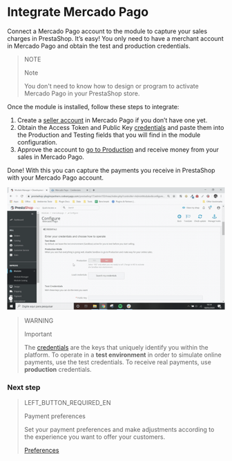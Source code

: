 # Integrate Mercado Pago

Connect a Mercado Pago account to the module to capture your sales charges in PrestaShop. It’s easy! You only need to have a merchant account in Mercado Pago and obtain the test and production credentials.

> NOTE
>
> Note
>
> You don't need to know how to design or program to activate Mercado Pago in your PrestaShop store.

Once the module is installed, follow these steps to integrate:

1. Create a [seller account](https://www.mercadopago.com.ar/registration-company?confirmation_url=https%3A%2F%2Fwww.mercadopago.com.ar%2Fcomo-cobrar)  in Mercado Pago if you don’t have one yet.
2. Obtain the Access Token and Public Key [credentials](https://www.mercadopago[FAKER][URL][DOMAIN]/developers/en/guides/resources/credentials) and paste them into the Production and Testing fields that you will find in the module configuration.
3. Approve the account to [go to Production](https://www.mercadopago[FAKER][URL][DOMAIN]/developers/en/guides/online-payments/checkout-api/goto-production) and receive money from your sales in Mercado Pago.

Done! With this you can capture the payments you receive in PrestaShop with your Mercado Pago account.

![Credentials flow](/images/prestashop/integration_en.gif)

> WARNING
>
> Important
>
> The [credentials]() are the keys that uniquely identify you within the platform. To operate in a **test environment** in order to simulate online payments, use the test credentials. To receive real payments, use **production** credentials.

### Next step

> LEFT_BUTTON_REQUIRED_EN
>
> Payment preferences
>
> Set your payment preferences and make adjustments according to the experience you want to offer your customers.
>
>
> [Preferences](https://www.mercadopago[FAKER][URL][DOMAIN]/developers/en/guides/plugins/prestashop/preferences)